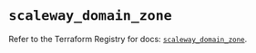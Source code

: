 # `scaleway_domain_zone`

Refer to the Terraform Registry for docs: [`scaleway_domain_zone`](https://registry.terraform.io/providers/scaleway/scaleway/2.57.0/docs/resources/domain_zone).
